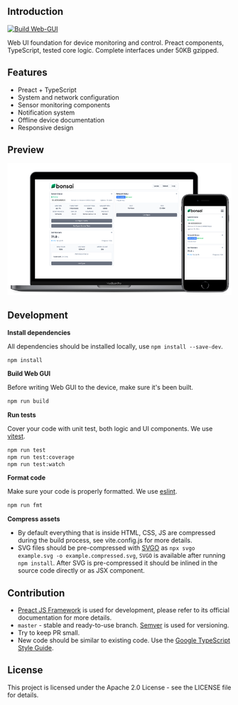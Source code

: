 ## Introduction

[![Build Web-GUI](https://github.com/tendry-lab/bonsai-zero-a-1-k-web-gui/actions/workflows/build.yml/badge.svg)](https://github.com/tendry-lab/bonsai-zero-a-1-k-web-gui/actions/workflows/build.yml)

Web UI foundation for device monitoring and control. Preact components, TypeScript, tested core logic. Complete interfaces under 50KB gzipped.

## Features

- Preact + TypeScript
- System and network configuration
- Sensor monitoring components
- Notification system
- Offline device documentation
- Responsive design

## Preview

![](docs/images/device_ui_mockup.png)

## Development

**Install dependencies**

All dependencies should be installed locally, use `npm install --save-dev`.

```sh
npm install
```

**Build Web GUI**

Before writing Web GUI to the device, make sure it's been built.

```sh
npm run build
```

**Run tests**

Cover your code with unit test, both logic and UI components. We use [vitest](https://vitest.dev/).

```
npm run test
npm run test:coverage
npm run test:watch
```

**Format code**

Make sure your code is properly formatted. We use [eslint](https://eslint.org/).

```sh
npm run fmt
```

**Compress assets**

- By default everything that is inside HTML, CSS, JS are compressed during the build process, see vite.config.js for more details.
- SVG files should be pre-compressed with [SVGO](https://github.com/svg/svgo) as `npx svgo example.svg -o example.compressed.svg`, `SVGO` is available after running `npm install`. After SVG is pre-compressed it should be inlined in the source code directly or as JSX component.

## Contribution

- [Preact JS Framework](https://preactjs.com/) is used for development, please refer to its official documentation for more details.
- `master` - stable and ready-to-use branch. [Semver](https://semver.org/) is used for versioning.
- Try to keep PR small.
- New code should be similar to existing code. Use the [Google TypeScript Style Guide](https://google.github.io/styleguide/tsguide.html).

## License

This project is licensed under the Apache 2.0 License - see the LICENSE file for details.
